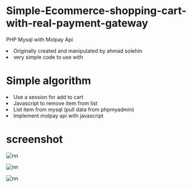 # Simple-Ecommerce-shopping-cart-with-real-payment-gateway
PHP Mysql with Molpay Api


<li>Originally created and manipulated by ahmad solehin</li>
<li>very simple code to use with</li>

# Simple algorithm

<li>Use a session for add to cart</li>
<li>Javascript to remove item from list</li>
<li>List item from mysql (pull data from phpmyadmin) </li>
<li> Implement molpay api with javascript

# screenshot

![nn](https://user-images.githubusercontent.com/12325386/27766134-b2d3ba92-5ef8-11e7-97a8-c26a70ae2750.JPG)

                          
![nn](https://user-images.githubusercontent.com/12325386/27766137-ec502d96-5ef8-11e7-8907-e5f158603ec1.JPG)

![nn](https://user-images.githubusercontent.com/12325386/27784560-15189fc8-600d-11e7-801d-169fab4f0197.JPG)
